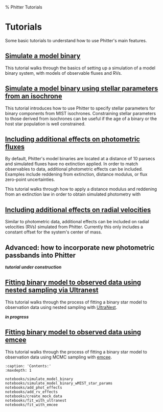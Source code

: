 % Phitter Tutorials

# Tutorials

Some basic tutorials to understand how to use Phitter's main features.

## [Simulate a model binary](notebooks/simulate_model_binary)

This tutorial walks through the basics of setting up a simulation of a model binary system, with models of observable fluxes and RVs.

## [Simulate a model binary using stellar parameters from an isochrone](notebooks/simulate_model_binary_wMIST_star_params)

This tutorial introduces how to use Phitter to specify stellar parameters for binary components from MIST isochrones. Constraining stellar parameters to those derived from isochrones can be useful if the age of a binary or the host star population is well constrained.

## [Including additional effects on photometric fluxes](notebooks/add_phot_effects)

By default, Phitter's model binaries are located at a distance of 10 parsecs and simulated fluxes have no extinction applied. In order to match observables to data, additional photometric effects can be included. Examples include reddening from extinction, distance modulus, or flux zero-point uncertainties.

This tutorial walks through how to apply a distance modulus and reddening from an extinction law in order to obtain simulated photometry with 

## [Including additional effects on radial velocities](notebooks/add_rv_effects)

Similar to photometric data, additional effects can be included on radial velocities (RVs) simulated from Phitter. Currently this only includes a constant offset for the system's center of mass.

## Advanced: how to incorporate new photometric passbands into Phitter

***tutorial under construction*** 

## [Fitting binary model to observed data using nested sampling via Ultranest](notebooks/fit_with_ultranest)

This tutorial walks through the process of fitting a binary star model to observation data using nested sampling with [UltraNest](https://johannesbuchner.github.io/UltraNest/).

***in progress***

## [Fitting binary model to observed data using emcee](notebooks/fit_with_emcee)

This tutorial walks through the process of fitting a binary star model to observation data using MCMC sampling with [emcee](https://emcee.readthedocs.io).

```{toctree}
:caption: 'Contents:'
:maxdepth: 1

notebooks/simulate_model_binary
notebooks/simulate_model_binary_wMIST_star_params
notebooks/add_phot_effects
notebooks/add_rv_effects
notebooks/create_mock_data
notebooks/fit_with_ultranest
notebooks/fit_with_emcee
```